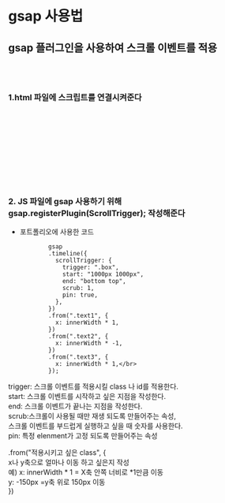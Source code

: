 # gsap 사용법
## gsap 플러그인을 사용하여 스크롤 이벤트를 적용

</br></br>

### 1.html 파일에 스크립트를 연결시켜준다


<script src="https://cdnjs.cloudflare.com/ajax/libs/gsap/3.12.4/gsap.min.js"> </script> </br>


<script src="https://cdnjs.cloudflare.com/ajax/libs/gsap/3.12.4/ScrollTrigger.min.js"> </script>
</br></br>
-----   
</br></br>
### 2. JS 파일에 gsap 사용하기 위해 gsap.registerPlugin(ScrollTrigger); 작성해준다
+ 포트폴리오에 사용한 코드</br>

              gsap
              .timeline({ 
                scrollTrigger: { 
                  trigger: ".box",
                  start: "1000px 1000px",
                  end: "bottom top",
                  scrub: 1,
                  pin: true,
                },
              })
              .from(".text1", {
                x: innerWidth * 1,
              })
              .from(".text2", {
                x: innerWidth * -1,
              })
              .from(".text3", {
                x: innerWidth * 1,</br>
              });
trigger: 스크롤 이벤트를 적용시킬 class 나 id를 적용한다.</br>
start: 스크롤 이벤트를 시작하고 싶은 지점을 작성한다.</br>
end: 스크롤 이벤트가 끝나는 지점을 작성한다.</br>
scrub:스크롤이 사용될 때만 재생 되도록 만들어주는 속성,</br>
      스크롤 이벤트를 부드럽게 실행하고 싶을 때 숫자를 사용한다.</br>
pin: 특정 elenment가 고정 되도록 만들어주는 속성</br>

.from("적용시키고 싶은 class", {</br>
x나 y축으로 얼마나 이동 하고 싶은지 작성</br>
예) x: innerWidth * 1 = X축 안쪽 너비로 *1만큼 이동</br>
    y: -150px =y축 위로 150px 이동</br>
})        </br>    



